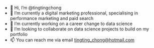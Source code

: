 - 👋 Hi, I’m @tingtingchong
- 👀 I’m currently a digital marketing professional, specialising in performance marketing and paid search
- 🌱 I’m currently working on a career change to data science
- 💞️ I’m looking to collaborate on data science projects to build on my portfolio 
- 📫 You can reach me via email tingting_chong@hotmail.com

<!---
tingtingchong/tingtingchong is a ✨ special ✨ repository because its `README.md` (this file) appears on your GitHub profile.
You can click the Preview link to take a look at your changes.
--->
